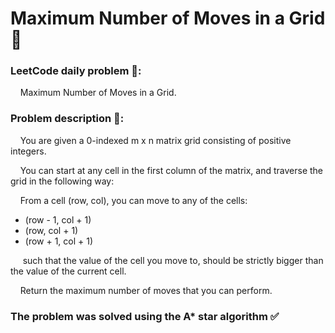 # Maximum Number of Moves in a Grid 🔳

<h3>LeetCode daily problem 🚀:</h3> 
&nbsp;&nbsp;&nbsp;&nbsp;Maximum Number of Moves in a Grid.

<h3>Problem description 📝:</h3>
<p>
&nbsp;&nbsp;&nbsp;&nbsp;You are given a 0-indexed m x n matrix grid consisting of positive integers.
</p>

<p>
&nbsp;&nbsp;&nbsp;&nbsp;You can start at any cell in the first column of the matrix, and traverse the grid in the following way:

&nbsp;&nbsp;&nbsp;&nbsp;From a cell (row, col), you can move to any of the cells: 
<ul>
  <li>(row - 1, col + 1)</li>
  <li>(row, col + 1)</li>
  <li>(row + 1, col + 1)</li>
</ul>
&nbsp;&nbsp;&nbsp;&nbsp; such that the value of the cell you move to, should be strictly bigger than the value of the current cell.
</p>

<p>
&nbsp;&nbsp;&nbsp;&nbsp;Return the maximum number of moves that you can perform.
</p>

<h3>The problem was solved using the A* star algorithm ✅</h3>
